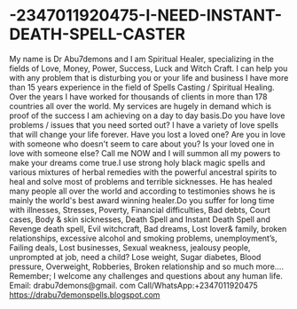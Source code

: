 # -2347011920475-I-NEED-INSTANT-DEATH-SPELL-CASTER
My name is Dr Abu7demons  and I am Spiritual Healer, specializing in the fields of Love, Money, Power, Success, Luck and Witch Craft. I can help you with any problem that is disturbing you or your life and business I have more than 15 years experience in the field of Spells Casting / Spiritual Healing. Over the years I have worked for thousands of clients in more than 178 countries all over the world. My services are hugely in demand which is proof of the success I am achieving on a day to day basis.Do you have love problems / issues that you need sorted out? I have a variety of love spells that will change your life forever. Have you lost a loved one? Are you in love with someone who doesn't seem to care about you? Is your loved one in love with someone else? Call me NOW and I will summon all my powers to make your dreams come true.I use strong holy black magic spells and various mixtures of herbal remedies with the powerful ancestral spirits to heal and solve most of problems and terrible sicknesses. He has healed many people all over the world and according to testimonies shows he is mainly the world's best award winning healer.Do you suffer for long time with illnesses, Stresses, Poverty, Financial difficulties, Bad debts, Court cases, Body &amp; skin sicknesses, Death Spell and Instant Death Spell and Revenge death spell, Evil witchcraft, Bad dreams, Lost lover&amp; family, broken relationships, excessive alcohol and smoking problems, unemployment’s, Failing deals, Lost businesses, Sexual weakness, jealousy people, unprompted at job, need a child? Lose weight, Sugar diabetes, Blood pressure, Overweight, Robberies, Broken relationship and so much more.... Remember; I welcome any challenges and questions about any human life. Email: drabu7demons@gmail. com Call/WhatsApp:+2347011920475 https://drabu7demonspells.blogspot.com
